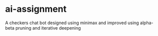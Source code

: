 # ai-assignment
A checkers chat bot designed using minimax and improved using alpha-beta pruning and iterative deepening
